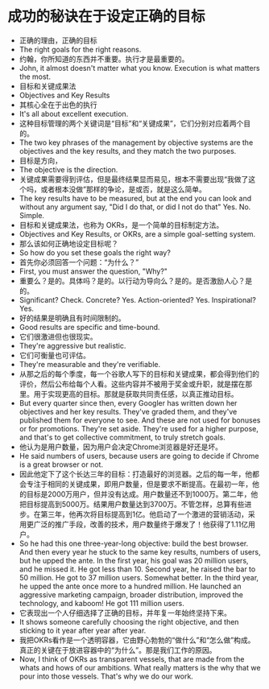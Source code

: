 # 成功的秘诀在于设定正确的目标
- 正确的理由，正确的目标
- The right goals for the right reasons.
- 约翰，你所知道的东西并不重要。执行才是最重要的。
- John, it almost doesn't matter what you know. Execution is what matters the most.
- 目标和关键成果法
- Objectives and Key Results
- 其核心全在于出色的执行
- It's all about excellent execution.
- 这种目标管理的两个关键词是“目标”和“关键成果”，它们分别对应着两个目的。
- The two key phrases of the management by objective systems are the objectives and the key results, and they match the two purposes.
- 目标是方向，
- The objective is the direction.
- 关键成果需要得到评估，但是最终结果显而易见，根本不需要出现“我做了这个吗，或者根本没做”那样的争论，是或否，就是这么简单。
- The key results have to be measured, but at the end you can look and without any argument say, "Did I do that, or did I not do that" Yes. No. Simple.
- 目标和关键成果法，也称为 OKRs，是一个简单的目标制定方法。
- Objectives and Key Results, or OKRs, are a simple goal-setting system.
- 那么该如何正确地设定目标呢？
- So how do you set these goals the right way?
- 首先你必须回答一个问题：“为什么？”
- First, you must answer the question, "Why?"
- 重要么？是的。具体吗？是的。以行动为导向么？是的。是否激励人心？是的。
- Significant? Check. Concrete? Yes. Action-oriented? Yes. Inspirational? Yes.
- 好的结果是明确且有时间限制的。
- Good results are specific and time-bound.
- 它们很激进但也很现实。
- They're aggressive but realistic.
- 它们可衡量也可评估。
- They're measurable and they're verifiable.
- 从那之后的每个季度，每一个谷歌人写下的目标和关键成果，都会得到他们的评价，然后公布给每个人看。这些内容并不被用于奖金或升职，就是摆在那里。用于实现更高的目标。那就是获取共同责任感，以真正推动目标。
- But every quarter since then, every Googler has written down her objectives and her key results. They've graded them, and they've published them for everyone to see. And these are not used for bonuses or for promotions. They're set aside. They're used for a higher purpose, and that's to get collective commitment, to truly stretch goals.
- 他认为是用户数量，因为用户会决定Chrome浏览器是好还是坏。
- He said numbers of users, because users are going to decide if Chrome is a great browser or not.
- 因此他定下了这个长达三年的目标：打造最好的浏览器。之后的每一年，他都会专注于相同的关键成果，即用户数量，但是要求不断提高。在最初一年，他的目标是2000万用户，但并没有达成。用户数量还不到1000万。第二年，他把目标提高到5000万。结果用户数量达到3700万。不管怎样，总算有些进步。在第三年，他再次将目标提高到1亿。他启动了一个激进的营销活动，采用更广泛的推广手段，改善的技术，用户数量终于爆发了！他获得了1.11亿用户。
- So he had this one three-year-long objective: build the best browser. And then every year he stuck to the same key results, numbers of users, but he upped the ante. In the first year, his goal was 20 million users, and he missed it. He got less than 10. Second year, he raised the bar to 50 million. He got to 37 million users. Somewhat better. In the third year, he upped the ante once more to a hundred million. He launched an aggressive marketing campaign, broader distribution, improved the technology, and kaboom! He got 111 million users.
- 它表现出一个人仔细选择了正确的目标，并年复一年始终坚持下来。
- It shows someone carefully choosing the right objective, and then sticking to it year after year after year.
- 我把OKRs看作是一个透明容器，它由野心勃勃的“做什么”和“怎么做”构成。真正的关键在于放进容器中的“为什么”。那是我们工作的原因。
- Now, I think of OKRs as transparent vessels, that are made from the whats and hows of our ambitions. What really matters is the why that we pour into those vessels. That's why we do our work.

